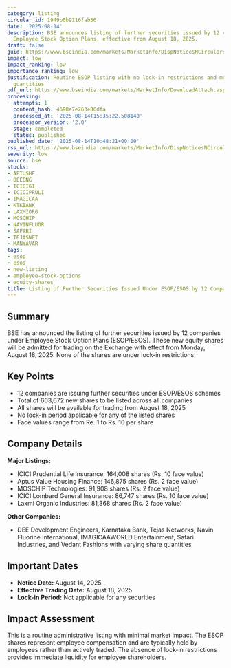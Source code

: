 ```yaml
---
category: listing
circular_id: 1949b0b9116fab36
date: '2025-08-14'
description: BSE announces listing of further securities issued by 12 companies under
  Employee Stock Option Plans, effective from August 18, 2025.
draft: false
guid: https://www.bseindia.com/markets/MarketInfo/DispNoticesNCirculars.aspx?Noticeid={12D1AC7D-CB17-48D0-9985-1F46586B7C72}&noticeno=20250814-18&dt=08/14/2025&icount=18&totcount=59&flag=0
impact: low
impact_ranking: low
importance_ranking: low
justification: Routine ESOP listing with no lock-in restrictions and moderate share
  quantities
pdf_url: https://www.bseindia.com/markets/MarketInfo/DownloadAttach.aspx?id=20250814-18&attachedId=
processing:
  attempts: 1
  content_hash: 4698e7e263e86dfa
  processed_at: '2025-08-14T15:35:22.508140'
  processor_version: '2.0'
  stage: completed
  status: published
published_date: '2025-08-14T10:48:21+00:00'
rss_url: https://www.bseindia.com/markets/MarketInfo/DispNoticesNCirculars.aspx?Noticeid={12D1AC7D-CB17-48D0-9985-1F46586B7C72}&noticeno=20250814-18&dt=08/14/2025&icount=18&totcount=59&flag=0
severity: low
source: bse
stocks:
- APTUSHF
- DEEENG
- ICICIGI
- ICICIPRULI
- IMAGICAA
- KTKBANK
- LAXMIORG
- MOSCHIP
- NAVINFLUOR
- SAFARI
- TEJASNET
- MANYAVAR
tags:
- esop
- esos
- new-listing
- employee-stock-options
- equity-shares
title: Listing of Further Securities Issued Under ESOP/ESOS by 12 Companies
---
```


## Summary

BSE has announced the listing of further securities issued by 12 companies under Employee Stock Option Plans (ESOP/ESOS). These new equity shares will be admitted for trading on the Exchange with effect from Monday, August 18, 2025. None of the shares are under lock-in restrictions.

## Key Points

- 12 companies are issuing further securities under ESOP/ESOS schemes
- Total of 663,672 new shares to be listed across all companies
- All shares will be available for trading from August 18, 2025
- No lock-in period applicable for any of the listed shares
- Face values range from Re. 1 to Rs. 10 per share

## Company Details

**Major Listings:**
- ICICI Prudential Life Insurance: 164,008 shares (Rs. 10 face value)
- Aptus Value Housing Finance: 146,875 shares (Rs. 2 face value)
- MOSCHIP Technologies: 91,908 shares (Rs. 2 face value)
- ICICI Lombard General Insurance: 86,747 shares (Rs. 10 face value)
- Laxmi Organic Industries: 81,368 shares (Rs. 2 face value)

**Other Companies:**
- DEE Development Engineers, Karnataka Bank, Tejas Networks, Navin Fluorine International, IMAGICAAWORLD Entertainment, Safari Industries, and Vedant Fashions with varying share quantities

## Important Dates

- **Notice Date:** August 14, 2025
- **Effective Trading Date:** August 18, 2025
- **Lock-in Period:** Not applicable for any securities

## Impact Assessment

This is a routine administrative listing with minimal market impact. The ESOP shares represent employee compensation and are typically held by employees rather than actively traded. The absence of lock-in restrictions provides immediate liquidity for employee shareholders.